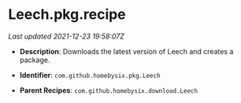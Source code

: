 # Leech.pkg.recipe

_Last updated 2021-12-23 19:58:07Z_

- **Description**: Downloads the latest version of Leech and creates a package.

- **Identifier**: `com.github.homebysix.pkg.Leech`

- **Parent Recipes**: `com.github.homebysix.download.Leech`
